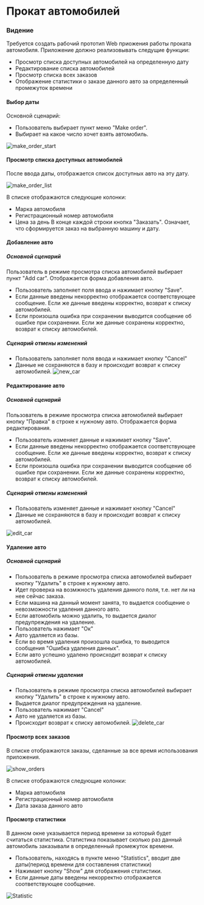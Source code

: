 # Прокат автомобилей

### Видение
 Требуется создать рабочий прототип Web приожения работы проката автомобиля.
 Приложение должно реализовывать следущие функции:
 - Просмотр списка доступных автомобилей на определенную дату
 - Редактирование списка автомобилей
 - Просмотр списка всех заказов
 - Отображение статистики о заказе данного авто за определенный промежуток времени

 #### Выбор даты
Основной сценарий:
- Пользователь выбирает пункт меню "Make order".
- Выбирает на какое число хочет взять автомобиль.
  
![make_order_start](https://user-images.githubusercontent.com/42007915/75468002-90111e80-599d-11ea-84fa-6af189079caa.png)



#### Просмотр списка доступных автомобилей
После ввода даты, отображается список доступных авто на эту дату.

![make_order_list](https://user-images.githubusercontent.com/42007915/75467989-8be50100-599d-11ea-8141-09ac16db6092.png)

В списке отображаются следующие колонки:
  - Марка автомобиля
  - Регистрационный номер автомобиля
  - Цена за день
В конце каждой строки кнопка "Заказать".  Означает, что  сформируется  заказ на выбранную машину и дату.


####  Добавление авто
##### Основной сценарий
Пользователь в режиме просмотра списка автомобилей выбирает  пункт "Add car".
Отображается форма добавления авто.
- Пользователь заполняет поля ввода  и нажимает кнопку  "Save".
 - Если  данные введены некорректно отображается   соответствующее сообщение. Если  же  данные введены корректно, возврат  к списку автомобилей.
 -  Если  произошла   ошибка  при сохранении  выводится сообщение об ошибке  при сохранении. Если  же  данные сохранены корректно, возврат  к списку автомобилей.
##### Сценарий отмены изменений
- Пользователь заполняет поля ввода  и нажимает кнопку "Cancel"
- Данные  не  сохраняются в  базу и  происходит возврат  к списку автомобилей.
![new_car](https://user-images.githubusercontent.com/42007915/75468009-93a4a580-599d-11ea-8dbc-3a1147f22268.png)



####  Редактирование авто
##### Основной сценарий
Пользователь в режиме просмотра списка автомобилей выбирает  кнопку "Правка" в строке к нужному авто. 
Отображается форма редактирования.
- Пользователь изменяет данные  и нажимает кнопку  "Save".
 - Если  данные введены некорректно отображается   соответствующее сообщение. Если  же  данные введены корректно, возврат  к списку автомобилей.
 -  Если  произошла   ошибка  при сохранении  выводится сообщение об ошибке  при сохранении.   Если  же  данные сохранены корректно, возврат  к списку автомобилей.
##### Сценарий отмены изменений
- Пользователь изменяет данные  и нажимает кнопку "Cancel"
- Данные  не  сохраняются в  базу и  происходит возврат  к списку автомобилей.

![edit_car](https://user-images.githubusercontent.com/42007915/75467961-825b9900-599d-11ea-9505-116e14df0ebb.png)




####  Удаление авто
##### Основной сценарий
- Пользователь в режиме просмотра списка автомобилей выбирает  кнопку "Удалить" в строке к нужному авто.
- Идет проверка на возмжность удаления данного поля, т.е. нет ли на нее сейчас заказа.
- Если машина на данный момент занята, то выдается сообщение о невозможности удаления данного авто.
- Если автомобиль можно удалить, то выдается диалог предупреждения на удаление.
- Пользователь нажимает "Ок"
- Авто удаляется из базы.
- Если во время удаления произошла ошибка, то выводится сообщения "Ошибка удаления данных".
- Если авто успешно удалено происходит возврат  к списку автомобилей.

##### Сценарий отмены удаления
- Пользователь в режиме просмотра списка автомобилей выбирает  кнопку "Удалить" в строке к нужному авто.
- Выдается диалог предупреждения на удаление.
- Пользователь нажимает "Cancel"
- Авто не удаляется из базы.
- Происходит возврат  к списку автомобилей.
![delete_car](https://user-images.githubusercontent.com/42007915/75467803-3e689400-599d-11ea-8d3a-5f28f7183925.png)


 #### Просмотр всех заказов
 В списке отображаются заказы, сделанные за все время использования приложения.
 
![show_orders](https://user-images.githubusercontent.com/42007915/75468014-97382c80-599d-11ea-8ed9-39bf4bbb837f.png)
 
 В списке отображаются следующие колонки:
  - Марка автомобиля
  - Регистрационный номер автомобиля
  - Дата заказа данного авто




 #### Просмотр статистики
 В данном окне указывается период времени за который будет считаться статистика.
 Статистика показывает сколько раз данный автомобиль заказывали в определенный промежуток времени.
 - Пользователь, находясь в пункте меню "Statistics", вводит две даты(период времени для составления статистики)
 - Нажимает кнопку "Show" для отображения статистики.
 - Если  данные даты введены некорректно отображается соответствующее сообщение.
 
![Statistic](https://user-images.githubusercontent.com/42007915/75468018-999a8680-599d-11ea-9a39-eb5d7c90ee9b.png)
